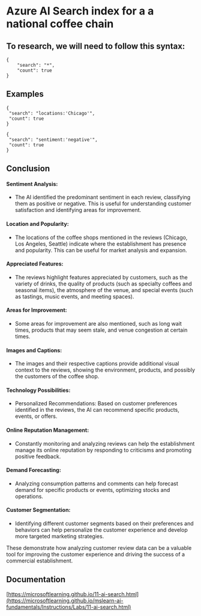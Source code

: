 # Azure AI Search index for a a national coffee chain

## To research, we will need to follow this syntax:

```
{
    "search": "*",
    "count": true
}
```

## Examples

```
{
 "search": "locations:'Chicago'",
 "count": true
}
```
```
{
 "search": "sentiment:'negative'",
 "count": true
}
```

## Conclusion

#### Sentiment Analysis:
- The AI identified the predominant sentiment in each review, classifying them as positive or negative. This is useful for understanding customer satisfaction and identifying areas for improvement.

#### Location and Popularity:
- The locations of the coffee shops mentioned in the reviews (Chicago, Los Angeles, Seattle) indicate where the establishment has presence and popularity. This can be useful for market analysis and expansion.

#### Appreciated Features:
- The reviews highlight features appreciated by customers, such as the variety of drinks, the quality of products (such as specialty coffees and seasonal items), the atmosphere of the venue, and special events (such as tastings, music events, and meeting spaces).

#### Areas for Improvement:
- Some areas for improvement are also mentioned, such as long wait times, products that may seem stale, and venue congestion at certain times.

#### Images and Captions:
- The images and their respective captions provide additional visual context to the reviews, showing the environment, products, and possibly the customers of the coffee shop.

#### Technology Possibilities:
- Personalized Recommendations: Based on customer preferences identified in the reviews, the AI can recommend specific products, events, or offers.

#### Online Reputation Management: 
- Constantly monitoring and analyzing reviews can help the establishment manage its online reputation by responding to criticisms and promoting positive feedback.

#### Demand Forecasting: 
- Analyzing consumption patterns and comments can help forecast demand for specific products or events, optimizing stocks and operations.

#### Customer Segmentation: 
- Identifying different customer segments based on their preferences and behaviors can help personalize the customer experience and develop more targeted marketing strategies.

These demonstrate how analyzing customer review data can be a valuable tool for improving the customer experience and driving the success of a commercial establishment.

## Documentation

[https://microsoftlearning.github.io/11-ai-search.html](https://microsoftlearning.github.io/mslearn-ai-fundamentals/Instructions/Labs/11-ai-search.html)